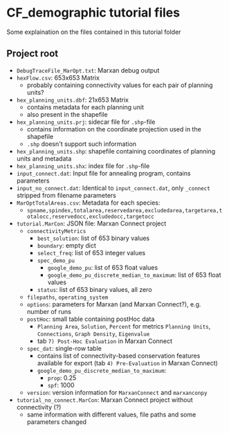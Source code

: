# CF_demographic tutorial files
Some explaination on the files contained in this tutorial folder

## Project root
- `DebugTraceFile_MarOpt.txt`: Marxan debug output
- `hexFlow.csv`: 653x653 Matrix
	- probably containing connectivity values for each pair of planning units?
- `hex_planning_units.dbf`: 21x653 Matrix
	- contains metadata for each planning unit
	- also present in the shapefile
- `hex_planning_units.prj`: sidecar file for `.shp`-file
	- contains information on the coordinate projection used in the shapefile
	- `.shp` doesn't support such information
- `hex_planning_units.shp`: shapefile containing coordinates of planning units and metadata
- `hex_planning_units.shx`: index file for `.shp`-file
- `input_connect.dat`: Input file for annealing program, contains parameters
- `input_no_connect.dat`: Identical to `input_connect.dat`, only `_connect` stripped from filename parameters
- `MarOptTotalAreas.csv`: Metadata for each species:
	- `spname,spindex,totalarea,reservedarea,excludedarea,targetarea,totalocc,reservedocc,excludedocc,targetocc`
- `tutorial.MarCon`: JSON file: Marxan Connect project
	- `connectivityMetrics`
		- `best_solution`: list of 653 binary values
		- `boundary`: empty dict
		- `select_freq`: list of 653 integer values
		- `spec_demo_pu`
			- `google_demo_pu`: list of 653 float values
			- `google_demo_pu_discrete_median_to_maximum`: list of 653 float values
		- `status`: list of 653 binary values, all zero
	- `filepaths`, `operating_system`
	- `options`: parameters for Marxan (and Marxan Connect?), e.g. number of runs
	- `postHoc`: small table containing postHoc data
		- `Planning Area`, `Solution`, `Percent` for metrics `Planning Units`, `Connections`, `Graph Density`, `Eigenvalue`
		- tab `7) Post-Hoc Evaluation` in Marxan Connect
	- `spec_dat`: single-row table
		- contains list of connectivity-based conservation features available for export (tab `4) Pre-Evaluation` in Marxan Connect)
		- `google_demo_pu_discrete_median_to_maximum`:
			- `prop`: 0.25
			- `spf`: 1000
	- `version`: version information for `MarxanConnect` and `marxanconpy`
- `tutorial_no_connect.MarCon`: Marxan Connect project without connectivity (?)
	- same information with different values, file paths and some parameters changed
